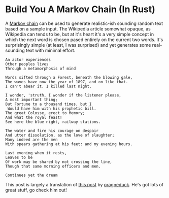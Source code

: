 # Build You A Markov Chain (In Rust)

A [Markov chain](https://en.wikipedia.org/wiki/Markov_chain) can be used to generate realistic-ish sounding random text based on a sample input.  The Wikipedia article somewhat opaque, as Wikipedia can tends to be, but at it's heart it's a very simple concept in which the next word is chosen pased entirely on the current two words.  It's surprisingly simple (at least, I was surprised) and yet generates some real-sounding text with minimal effort.



```
An actor experiences
Other peoples lives
Through a metamorphosis of mind

Words sifted through a Forest, beneath the blowing gale, 
The waves have now the year of 1897, and on like that.
I can't abear it. I killed last night.

I wonder, 'struth, I wonder if the listener please, 
A most important thing;
But Fortune to a thousand times, but I
 Would have him with his prophetic bill. 
The great Colosse, erect to Memory; 
And what the royal feast!
See here the blue night, railway stations. 

The water and fire his courage on despair 
And utter dissolution, as the love of slaughter; 
Many indeed are the men
With spears gathering at his feet: and my evening hours.

Last evening when it rests,
Leaves to be 
Of work may be shared by not crossing the line,
Though that same morning officers and men.

Continues yet the dream 
```

This post is largely a translation of [this post](http://theorangeduck.com/page/17-line-markov-chain) by [oragneduck](http://theorangeduck.com/page/about).  He's got lots of great stuff, go check him out!